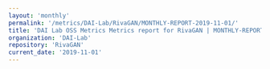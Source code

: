```yaml
---
layout: 'monthly'
permalink: '/metrics/DAI-Lab/RivaGAN/MONTHLY-REPORT-2019-11-01/'
title: 'DAI Lab OSS Metrics Metrics report for RivaGAN | MONTHLY-REPORT-2019-11-01'
organization: 'DAI-Lab'
repository: 'RivaGAN'
current_date: '2019-11-01'
---
```

